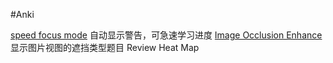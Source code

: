 #Anki

[speed focus mode](https://ankiweb.net/shared/info/1046608507)   自动显示警告，可急速学习进度
[Image Occlusion Enhance](https://ankiweb.net/shared/info/1374772155)  显示图片视图的遮挡类型题目
Review Heat Map
